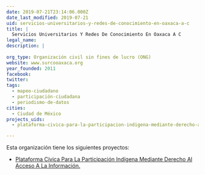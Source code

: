 ```yaml
---
date: 2019-07-21T23:14:06.000Z
date_last_modified: 2019-07-21
uid: servicios-universitarios-y-redes-de-conocimiento-en-oaxaca-a-c
title: |
  Servicios Universitarios Y Redes De Conocimiento En Oaxaca A C
legal_name: 
description: |
  
org_type: Organización civil sin fines de lucro (ONG)
website: www.surcooaxaca.org
year_founded: 2011
facebook: 
twitter: 
tags:
  - mapeo-ciudadano
  - participación-ciudadana
  - periodismo-de-datos
cities: 
  - Ciudad de México
projects_uids:
  - plataforma-civica-para-la-participacion-indigena-mediante-derecho-al-acceso-a-la-informacion

---
```


Esta organización tiene los siguientes proyectos:

- [Plataforma Cívica Para La Participación Indígena Mediante Derecho Al Acceso A La Información.](/proyectos/plataforma-civica-para-la-participacion-indigena-mediante-derecho-al-acceso-a-la-informacion)
